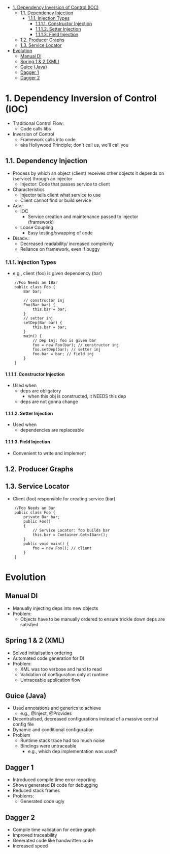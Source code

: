 - [1. Dependency Inversion of Control (IOC)](#1-dependency-inversion-of-control-ioc)
  - [1.1. Dependency Injection](#11-dependency-injection)
    - [1.1.1. Injection Types](#111-injection-types)
      - [1.1.1.1. Constructor Injection](#1111-constructor-injection)
      - [1.1.1.2. Setter Injection](#1112-setter-injection)
      - [1.1.1.3. Field Injection](#1113-field-injection)
  - [1.2. Producer Graphs](#12-producer-graphs)
  - [1.3. Service Locator](#13-service-locator)
- [Evolution](#evolution)
  - [Manual DI](#manual-di)
  - [Spring 1 & 2 (XML)](#spring-1--2-xml)
  - [Guice (Java)](#guice-java)
  - [Dagger 1](#dagger-1)
  - [Dagger 2](#dagger-2)

# 1. Dependency Inversion of Control (IOC)
- Traditional Control Flow:
  - Code calls libs
- Inversion of Control
  - Framework calls into code
  - aka Hollywood Principle; don't call us, we'll call you


## 1.1. Dependency Injection
- Process by which an object (client) receives other objects it depends on (service) through an injector
  - Injector: Code that passes service to client
- Characteristics
  - Injector tells client what service to use
  - Client cannot find or build service 
- Adv.:
  - IOC
    - Service creation and maintenance passed to injector (framework)
  - Loose Coupling
    - Easy testing/swapping of code
- Disadv.:
  - Decreased readability/ increased complexity
  - Reliance on framework, even if buggy
### 1.1.1. Injection Types
- e.g., client (foo) is given dependency (bar)
```
    //Foo Needs an IBar
    public class Foo {
        Bar bar;

        // constructor inj
        Foo(Bar bar) {
            this.bar = bar;
        }
        // setter inj
        setDep(Bar bar) {
            this.bar = bar;
        }
        main() {
            // Dep Inj: foo is given bar
            foo = new Foo(bar); // constructor inj
            foo.setDep(bar); // setter inj
            foo.bar = bar; // field inj
        }
    }
```
#### 1.1.1.1. Constructor Injection 
- Used when
  - deps are obligatory
    - when this obj is constructed, it NEEDS this dep
  - deps are not gonna change
#### 1.1.1.2. Setter Injection
- Used when
  - dependencies are replaceable

#### 1.1.1.3. Field Injection
- Convenient to write and implement


## 1.2. Producer Graphs 
## 1.3. Service Locator
- Client (foo) responsible for creating service (bar)
```
    //Foo Needs an Bar
    public class Foo {
        private Bar bar;
        public Foo()
        {
            // Service Locator: foo builds bar
            this.bar = Container.Get<IBar>();
        }
        public void main() {
            foo = new Foo(); // client
        }
    }
```


# Evolution
## Manual DI
- Manually injecting deps into new objects
- Problem: 
  - Objects have to be manually ordered to ensure trickle down deps are satisfied

## Spring 1 & 2 (XML)
- Solved initialisation ordering
- Automated code generation for DI
- Problem:
  - XML was too verbose and hard to read
  - Validation of configuration only at runtime
  - Untraceable application flow

## Guice (Java)
- Used annotations and generics to achieve
  - e.g., @Inject, @Provides
- Decentralised, decreased configurations instead of a massive central config file
- Dynamic and conditional configuration
- Problem
  - Runtime stack trace had too much noise
  - Bindings were untraceable
    - e.g., which dep implementation was used?

## Dagger 1
- Introduced compile time error reporting
- Shows generated DI code for debugging
- Reduced stack frames
- Problems:
  - Generated code ugly

## Dagger 2
- Compile time validation for entire graph
- Improved traceability
- Generated code like handwritten code
- Increased speed